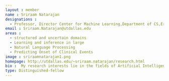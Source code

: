 ```yaml
---
layout : member
name : Sriraam Natarajan
designations : 
  - Professor, Director Center for Machine Learning,Department of CS,Erik Jonsson School of Engineering & Computer Science,The University of Texas at Dallas
email : Sriraam.Natarajan@utdallas.edu
areas : 
  - structured and uncertain domains
  - Learning and inference in large
  - Natural Language Processing
  - Predicting Onset of Clinical Events
image : sriraamnatarajan1.png
homepage: http://utdallas.edu/~sriraam.natarajan/research.html
bio :  My research interests lie in the fields of Artificial Intelligence and Machine Learning and their application to healthcare problems. More specifically, I am interested in the areas of Relational Learning, Reinforcement Learning, Graphical Models, and Planning.Till 2013, I was a faculty member at Translational Science Institute of Wake Forest School of Medicine. I was a Post-Doc earlier at the Department of Computer Science in the University of Wisconsin Madison, working with Professors Jude Shavlik and David Page. I completed my PhD in fall 2007 under Professor Prasad Tadepalli in the School of EECS at Oregon State University.
type: Distinguished-fellow
---
```

